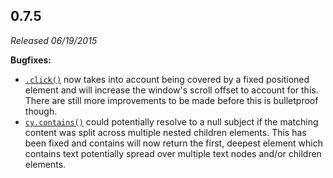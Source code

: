 ## 0.7.5

_Released 06/19/2015_

**Bugfixes:**

- [`.click()`](/api/commands/click) now takes into account being covered by a
  fixed positioned element and will increase the window's scroll offset to
  account for this. There are still more improvements to be made before this is
  bulletproof though.
- [`cy.contains()`](/api/commands/contains) could potentially resolve to a null
  subject if the matching content was split across multiple nested children
  elements. This has been fixed and contains will now return the first, deepest
  element which contains text potentially spread over multiple text nodes and/or
  children elements.

